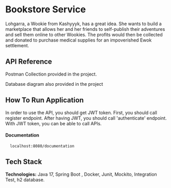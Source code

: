 
# Bookstore Service

Lohgarra, a Wookie from Kashyyyk, has a great idea. She wants to build a marketplace that allows her and her friends to self-publish their adventures and sell them online to other Wookies. The profits would then be collected and donated to purchase medical supplies for an impoverished Ewok settlement.



## API Reference
Postman Collection provided in the project.

Database diagram also provided in the project

## How To Run Application

In order to use the API, you should get JWT token. First, you should call register endpoint. After having JWT, you should call 'authenticate' endpoint. With JWT token, you can be able to call APIs.


#### Documentation 

```http
  localhost:8080/documentation 
```



## Tech Stack

**Technologies:** Java 17, Spring Boot , Docker, Junit, Mockito,  Integration Test, h2 database.

